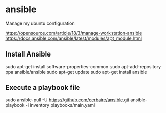 # ansible

Manage my ubuntu configuration

https://opensource.com/article/18/3/manage-workstation-ansible
https://docs.ansible.com/ansible/latest/modules/apt_module.html

## Install Ansible
sudo apt-get install software-properties-common
sudo apt-add-repository ppa:ansible/ansible
sudo apt-get update
sudo apt-get install ansible

## Execute a playbook file
sudo ansible-pull -U https://github.com/cerbaire/ansible.git
ansible-playbook -i inventory playbooks/main.yaml
